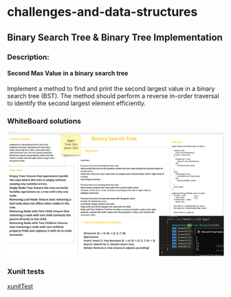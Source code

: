 # challenges-and-data-structures

## Binary Search Tree & Binary Tree Implementation

###  Description:
#### Second Max Value in a binary search tree
Implement a method to find and print the second largest value in a binary search tree (BST). The method should perform a reverse in-order traversal to identify the second largest element efficiently.



### WhiteBoard solutions


![whiteBoard](https://github.com/Nory9/challenges-and-data-structures/blob/Tree-Implementation/challenges-and-data-structures/DataStructures/Tree-Implementation/Screenshot%20(121).png?raw=true)


### Xunit tests

[xunitTest](https://github.com/Nory9/challenges-and-data-structures/blob/Tree-Implementation/CommonElements.Tests/BST_Test.cs)
